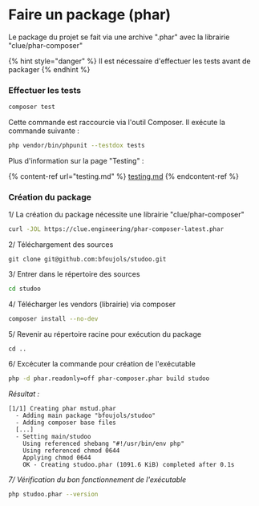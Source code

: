 # Faire un package (phar)

Le package du projet se fait via une archive ".phar" avec la librairie "clue/phar-composer"

{% hint style="danger" %}
Il est nécessaire d'effectuer les tests avant de packager
{% endhint %}

### Effectuer les tests

```bash
composer test
```

Cette commande est raccourcie via l'outil Composer. Il exécute la commande suivante :&#x20;

```bash
php vendor/bin/phpunit --testdox tests
```

Plus d'information sur la page "Testing" :

{% content-ref url="testing.md" %}
[testing.md](testing.md)
{% endcontent-ref %}

### Création du package

1/ La création du package nécessite une librairie "clue/phar-composer"

```bash
curl -JOL https://clue.engineering/phar-composer-latest.phar
```

2/ Téléchargement des sources

```
git clone git@github.com:bfoujols/studoo.git
```

3/ Entrer dans le répertoire des sources

```bash
cd studoo
```

4/ Télécharger les vendors (librairie) via composer

```bash
composer install --no-dev
```

5/ Revenir au répertoire racine pour exécution du package

```batch
cd ..
```

6/ Excécuter la commande pour création de l'exécutable

```bash
php -d phar.readonly=off phar-composer.phar build studoo
```

_Résultat :_&#x20;

```
[1/1] Creating phar mstud.phar
  - Adding main package "bfoujols/studoo"
  - Adding composer base files
  [...]
  - Setting main/studoo
    Using referenced shebang "#!/usr/bin/env php"
    Using referenced chmod 0644
    Applying chmod 0644
    OK - Creating studoo.phar (1091.6 KiB) completed after 0.1s
```

_7/ Vérification du bon fonctionnement de l'exécutable_

```bash
php studoo.phar --version
```
